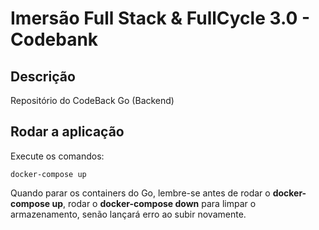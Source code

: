 # Imersão Full Stack & FullCycle 3.0 - Codebank

## Descrição

Repositório do CodeBack Go (Backend)

## Rodar a aplicação

Execute os comandos:

```
docker-compose up
```

Quando parar os containers do Go, lembre-se antes de rodar o **docker-compose up**, rodar o **docker-compose down** para limpar o armazenamento, senão lançará erro ao subir novamente.
